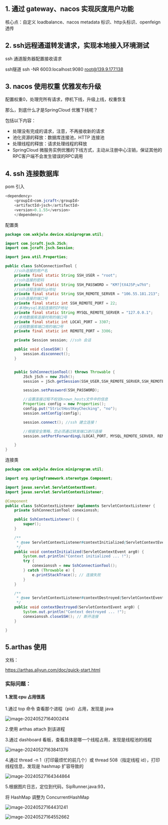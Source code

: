 ## 1. 通过 gateway、nacos 实现灰度用户功能

核心点：自定义 loadbalance、nacos metadata 标识、http头标识、openfeign透传

## 2. ssh远程通道转发请求，实现本地接入环境测试

ssh 通道服务器配置接收请求

ssh隧道 ssh -NR 6003:localhost:9080 root@139.9.177.138

## 3. nacos 使用权重 优雅发布升级

配置权重0，处理完所有请求，停机下线，升级上线，权重恢复

那么，到底什么才是SpringCloud 优雅下线呢？

包括以下内容：

- 处理没有完成的请求，注意，不再接收新的请求
- 池化资源的释放：数据库连接池，HTTP 连接池
- 处理线程的释放：请求处理线程的释放
- SpringCloud 微服务实例优雅的下线方式，主动从注册中心注销，保证其他的 RPC客户端不会发生错误的RPC调用

## 4. ssh 连接数据库

pom 引入

```java
<dependency>
    <groupId>com.jcraft</groupId>
    <artifactId>jsch</artifactId>
    <version>0.1.55</version>
    </dependency>
```

配置类

```java
package com.wxkjwlw.device.miniprogram.util;

import com.jcraft.jsch.JSch;
import com.jcraft.jsch.Session;

import java.util.Properties;

public class SshConnectionTool {
    //ssh连接的用户名
    private final static String SSH_USER = "root";
    //ssh连接的密码
    private final static String SSH_PASSWORD = "KM?]tX4J5P;w7hV";
    //ssh远程连接的ip地址
    private final static String SSH_REMOTE_SERVER = "106.55.181.213";
    //ssh连接的端口号
    private final static int SSH_REMOTE_PORT = 22;
    //本地mysql发起连接的IP地址
    private final static String MYSQL_REMOTE_SERVER = "127.0.0.1";
    //本地数据库连接时用的端口号
    private final static int LOCAl_PORT = 3307;
    //远程数据库端口用的端口号
    private final static int REMOTE_PORT = 3306;

    private Session session; //ssh 会话

    public void closeSSH() {
        session.disconnect();
    }


    public SshConnectionTool() throws Throwable {
        JSch jSch = new JSch();
        session = jSch.getSession(SSH_USER,SSH_REMOTE_SERVER,SSH_REMOTE_PORT);

        session.setPassword(SSH_PASSWORD);

        //设置连接过程不校验known_hosts文件中的信息
        Properties config = new Properties();
        config.put("StrictHostKeyChecking", "no");
        session.setConfig(config);

        session.connect(); //ssh 建立连接！

        //根据安全策略，您必须通过转发端口进行连接
        session.setPortForwardingL(LOCAl_PORT, MYSQL_REMOTE_SERVER, REMOTE_PORT);

    }
}

```

连接类

```java
package com.wxkjwlw.device.miniprogram.util;

import org.springframework.stereotype.Component;

import javax.servlet.ServletContextEvent;
import javax.servlet.ServletContextListener;

@Component
public class SshContextListener implements ServletContextListener {
    private SshConnectionTool conexionssh;

    public SshContextListener() {
        super();
    }

    /**
     * @see ServletContextListener#contextInitialized(ServletContextEvent)
     */
    public void contextInitialized(ServletContextEvent arg0) {
        System.out.println("Context initialized ... !");
        try {
            conexionssh = new SshConnectionTool();
        } catch (Throwable e) {
            e.printStackTrace(); // 连接失败
        }
    }

    /**
     * @see ServletContextListener#contextDestroyed(ServletContextEvent)
     */
    public void contextDestroyed(ServletContextEvent arg0) {
        System.out.println("Context destroyed ... !");
        conexionssh.closeSSH(); // 断开连接
    }

}

```

## 5.arthas 使用

文档：

https://arthas.aliyun.com/doc/quick-start.html

### 实际问题：

#### 1.发现 cpu 占用很高

1.通过 top 命令 查看那个进程（pid）占用，发现是 java

![image-20240527164002414](pic/12.解决方案/image-20240527164002414.png)

2.使用 arthas attach 到该进程

3.通过 dashboard 看板，查看具体是哪一个线程占用，发现是线程池的线程

![image-20240527163841376](pic/12.解决方案/image-20240527163841376.png)

4.通过 thread -n 1（打印最烦忙的前几个）或 thread 508（指定线程 id），打印线程信息，发现是 hashmap 扩容导致的

![image-20240527164344864](pic/12.解决方案/image-20240527164344864.png)

5.根据图片日志，定位到代码，SipRunner.java:93，

将 HashMap 调整为 ConcurrentHashMap

![image-20240527164431241](pic/12.解决方案/image-20240527164431241.png)

![image-20240527164552662](pic/12.解决方案/image-20240527164552662.png)

